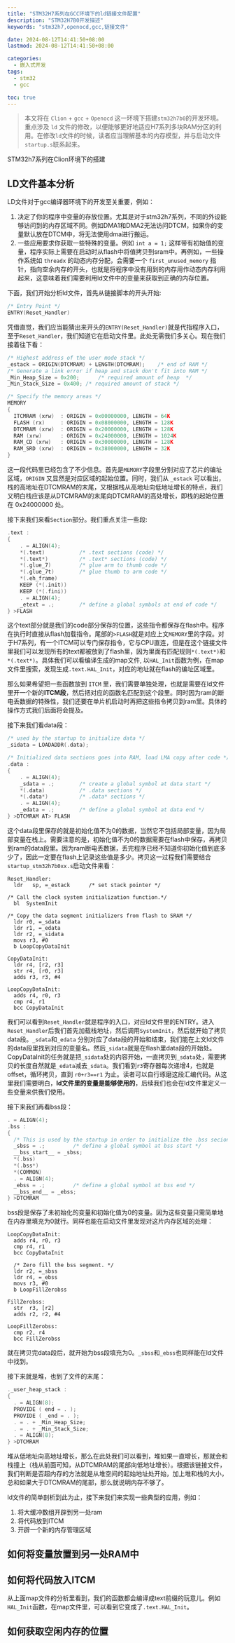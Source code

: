 ```yaml
---
title: "STM32H7系列在GCC环境下的ld链接文件配置"
description: "STM32H7B0开发描述"
keywords: "stm32h7,openocd,gcc,链接文件"

date: 2024-08-12T14:41:50+08:00
lastmod: 2024-08-12T14:41:50+08:00

categories:
  - 嵌入式开发
tags:
  - stm32
  - gcc

toc: true
---
```




> 本文将在 `Clion` + `gcc` + `Openocd` 这一环境下搭建`stm32h7b0`的开发环境。重点涉及 `ld` 文件的修改，以便能够更好地适应H7系列多块RAM分区的利用。在修改`ld`文件的时候，读者应当理解基本的内存模型，并与启动文件`startup.s`联系起来。


STM32h7系列在Clion环境下的搭建

## LD文件基本分析

LD文件对于gcc编译器环境下的开发至关重要，例如：

1. 决定了你的程序中变量的存放位置。尤其是对于stm32h7系列，不同的外设能够访问到的内存区域不同。例如DMA1和DMA2无法访问DTCM，如果你的变量默认放在DTCM中，将无法使用dma进行搬运。
2. 一些应用要求你获取一些特殊的变量。例如 `int a = 1;` 这样带有初始值的变量，程序实际上需要在启动时从flash中将值拷贝到sram中。再例如，一些操作系统如 `threadx` 的动态内存分配，会需要一个 `first_unused_memory` 指针，指向空余内存的开头，也就是将程序中没有用到的内存用作动态内存利用起来，这意味着我们需要利用ld文件中的变量来获取到正确的内存位置。

下面，我们开始分析ld文件，首先从链接脚本的开头开始:
```c
/* Entry Point */
ENTRY(Reset_Handler)
```
凭借直觉，我们应当能猜出来开头的`ENTRY(Reset_Handler)`就是代指程序入口，至于`Reset_Handler`，我们知道它在启动文件里。此处无需我们多关心。现在我们接着往下看：

```c
/* Highest address of the user mode stack */
_estack = ORIGIN(DTCMRAM) + LENGTH(DTCMRAM);    /* end of RAM */
/* Generate a link error if heap and stack don't fit into RAM */
_Min_Heap_Size = 0x200;      /* required amount of heap  */
_Min_Stack_Size = 0x400; /* required amount of stack */

/* Specify the memory areas */
MEMORY
{
  ITCMRAM (xrw)  : ORIGIN = 0x00000000, LENGTH = 64K
  FLASH (rx)     : ORIGIN = 0x08000000, LENGTH = 128K
  DTCMRAM (xrw)  : ORIGIN = 0x20000000, LENGTH = 128K
  RAM (xrw)      : ORIGIN = 0x24000000, LENGTH = 1024K
  RAM_CD (xrw)   : ORIGIN = 0x30000000, LENGTH = 128K
  RAM_SRD (xrw)  : ORIGIN = 0x38000000, LENGTH = 32K
}
```

这一段代码里已经包含了不少信息。首先是`MEMORY`字段里分别对应了芯片的编址区域，`ORIGIN` 又显然是对应区域的起始位置。同时，我们从 `_estack` 可以看出，栈的高地址在DTCMRAM的末尾，又根据栈从高地址向低地址增长的特点，我们又明白栈应该是从DTCMRAM的末尾向DTCMRAM的高处增长，即栈的起始位置在 0x24000000 处。

接下来我们来看`Section`部分。我们重点关注一些段:

```c
.text :
{
    . = ALIGN(4);
    *(.text)           /* .text sections (code) */
    *(.text*)          /* .text* sections (code) */
    *(.glue_7)         /* glue arm to thumb code */
    *(.glue_7t)        /* glue thumb to arm code */
    *(.eh_frame)
    KEEP (*(.init))
    KEEP (*(.fini))
    . = ALIGN(4);
    _etext = .;        /* define a global symbols at end of code */
} >FLASH
```

这个text部分就是我们的code部分保存的位置，这些指令都保存在flash中。程序在执行时直接从flash加载指令。尾部的`>FLASH`就是对应上文`MEMORY`里的字段。对于H7系列，有一个ITCM可以专门保存指令，它与CPU直连，但是在这个链接文件里我们可以发现所有的text都被放到了flash里，因为里面有匹配规则`*(.text*)`和`*(.text*)`。具体我们可以看编译生成的map文件, 以`HAL_Init`函数为例，在map文件里搜索，发现生成`.text.HAL_Init`，对应的地址就在flash的编址区域里。

那么如果希望把一些函数放到 `ITCM` 里，我们需要单独处理，也就是需要在ld文件里开一个新的**ITCM段**，然后把对应的函数名匹配到这个段里。同时因为ram的断电丢数据的特殊性，我们还要在单片机启动时再把这些指令拷贝到ram里。具体的操作方式我们后面将会提及。



接下来我们看data段：

```c
/* used by the startup to initialize data */
_sidata = LOADADDR(.data);

/* Initialized data sections goes into RAM, load LMA copy after code */
.data : 
{
    . = ALIGN(4);
    _sdata = .;        /* create a global symbol at data start */
    *(.data)           /* .data sections */
    *(.data*)          /* .data* sections */
    . = ALIGN(4);
    _edata = .;        /* define a global symbol at data end */
} >DTCMRAM AT> FLASH

```

这个data段里保存的就是初始化值不为0的数据，当然它不包括局部变量，因为局部变量在栈上。需要注意的是，初始化值不为0的数据需要在flash中保存，再拷贝到ram的data段里。因为ram断电丢数据，丢完程序已经不知道你初始化值到底多少了，因此一定要在flash上记录这些值是多少。拷贝这一过程我们需要结合`startup_stm32h7b0xx.s`启动文件来看：

```armasm
Reset_Handler:
  ldr   sp, =_estack      /* set stack pointer */

/* Call the clock system initialization function.*/
  bl  SystemInit

/* Copy the data segment initializers from flash to SRAM */
  ldr r0, =_sdata
  ldr r1, =_edata
  ldr r2, =_sidata
  movs r3, #0
  b LoopCopyDataInit

CopyDataInit:
  ldr r4, [r2, r3]
  str r4, [r0, r3]
  adds r3, r3, #4

LoopCopyDataInit:
  adds r4, r0, r3
  cmp r4, r1
  bcc CopyDataInit
```

我们可以看到`Reset_Handler`就是程序的入口，对应ld文件里的ENTRY。进入`Reset_Handler`后我们首先加载栈地址，然后调用`SystemInit`，然后就开始了拷贝data段。`_sdata`和`_edata` 分别对应了data段的开始和结束，我们能在上文ld文件的data段里找到对应的变量名。然后`_sidata`就是在flash里data段的开始处。CopyDataInit的任务就是把`_sidata`处的内容开始，一直拷贝到`_sdata`处，需要拷贝的长度自然就是`_edata`减去`_sdata`。我们看到`r3`寄存器每次递增4，也就是offset，循环拷贝，直到 `r0+r3==r1` 为止。读者可以自行琢磨这段汇编代码。从这里我们需要明白，**ld文件里的变量是能够使用的**，后续我们也会在ld文件里定义一些变量来供我们使用。



接下来我们再看bss段：

```c
. = ALIGN(4);
.bss :
{
  /* This is used by the startup in order to initialize the .bss secion */
  _sbss = .;         /* define a global symbol at bss start */
  __bss_start__ = _sbss;
  *(.bss)
  *(.bss*)
  *(COMMON)
  . = ALIGN(4);
  _ebss = .;         /* define a global symbol at bss end */
  __bss_end__ = _ebss;
} >DTCMRAM
```

bss段是保存了未初始化的变量和初始化值为0的变量。因为这些变量只需简单地在内存里填充为0就行。同样也能在启动文件里发现对这片内存区域的处理：

```assembly
LoopCopyDataInit:
  adds r4, r0, r3
  cmp r4, r1
  bcc CopyDataInit
  
  /* Zero fill the bss segment. */
  ldr r2, =_sbss
  ldr r4, =_ebss
  movs r3, #0
  b LoopFillZerobss
  
FillZerobss:
  str  r3, [r2]
  adds r2, r2, #4

LoopFillZerobss:
  cmp r2, r4
  bcc FillZerobss
```

就在拷贝完data段后，就开始为bss段填充为0。`_sbss`和`_ebss`也同样能在ld文件中找到。

接下来就是堆，也到了文件的末尾：

```c
._user_heap_stack :
{
  . = ALIGN(8);
  PROVIDE ( end = . );
  PROVIDE ( _end = . );
  . = . + _Min_Heap_Size;
  . = . + _Min_Stack_Size;
  . = ALIGN(8);
} >DTCMRAM
```

堆从低地址向高地址增长，那么在此处我们可以看到，堆如果一直增长，那就会和栈撞上（栈从前面可知，从DTCMRAM的尾部向低地址增长）。根据该链接文件，我们判断是否超内存的方法就是从堆空间的起始地址处开始，加上堆和栈的大小，总和如果大于DTCMRAM的尾部，那么就说明内存不够了。

ld文件的简单剖析到此为止，接下来我们来实现一些典型的应用，例如：

1. 将大缓冲数组开辟到另一处ram
2. 将代码放到ITCM
3. 开辟一个新的内存管理区域

## 如何将变量放置到另一处RAM中


## 如何将代码放入ITCM

从上面map文件的分析里看到，我们的函数都会编译成text前缀的玩意儿。例如`HAL_Init`函数，在map文件里，可以看到它变成了`.text.HAL_Init`。

## 如何获取空闲内存的位置



